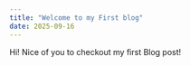 ```yaml
---
title: "Welcome to my First blog"
date: 2025-09-16
---
```


Hi! Nice of you to checkout my first Blog post!
